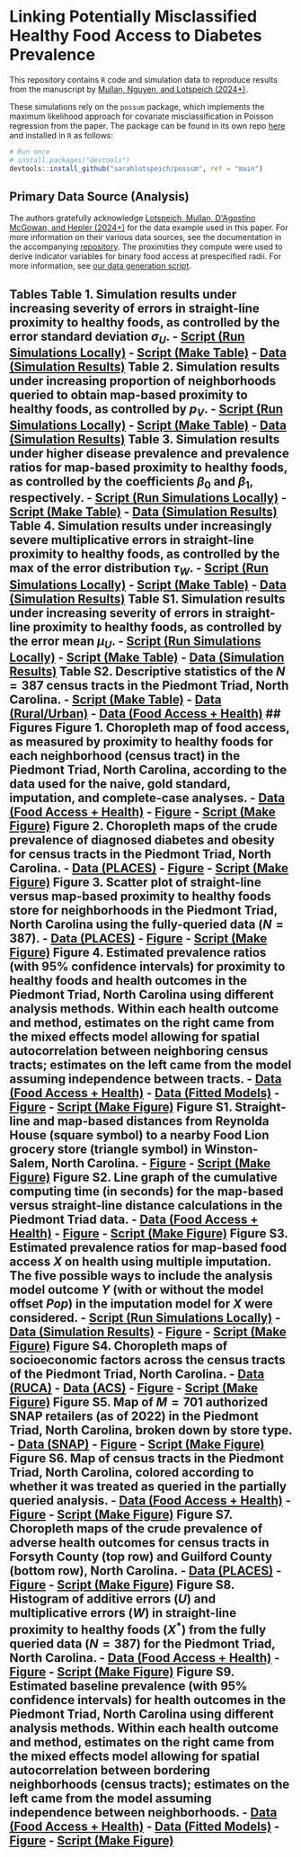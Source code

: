 # Linking Potentially Misclassified Healthy Food Access to Diabetes Prevalence
This repository contains `R` code and simulation data to reproduce results from the manuscript by [Mullan, Nguyen, and Lotspeich (2024+)](arxiv-link-will-go-here). 

These simulations rely on the `possum` package, which implements the maximum likelihood approach for covariate misclassification in Poisson regression from the paper. The package can be found in its own repo [here](https://github.com/sarahlotspeich/possum) and installed in `R` as follows:

``` r
# Run once
# install.packages("devtools")
devtools::install_github("sarahlotspeich/possum", ref = "main")
```

## Primary Data Source (Analysis)

The authors gratefully acknowledge [Lotspeich, Mullan, D'Agostino McGowan, and Hepler (2024+)](https://arxiv.org/abs/2405.16385) for the data example used in this paper. For more information on their various data sources, see the documentation in the accompanying [repository](https://github.com/sarahlotspeich/food_access_imputation/blob/main/README.md). The proximities they compute were used to derive indicator variables for binary food access at prespecified radii. For more information, see [our data generation script]().

## Tables **Table 1.** Simulation results under increasing severity of errors in straight-line proximity to healthy foods, as controlled by the error standard deviation $\sigma_U$. - [Script (Run Simulations Locally)](sims-scripts/sims_vary_sigmaU.R) - [Script (Make Table)](table-scripts/table1_vary_sigmaU.R) - [Data (Simulation Results)](sims-data/vary_sigmaU_sims_combined.csv) **Table 2.** Simulation results under increasing proportion of neighborhoods queried to obtain map-based proximity to healthy foods, as controlled by $p_V$. - [Script (Run Simulations Locally)](sims-scripts/sims_vary_pV.R) - [Script (Make Table)](table-scripts/table2_vary_pV.R) - [Data (Simulation Results)](sims-data/vary_pV_sims_combined.csv) **Table 3.** Simulation results under higher disease prevalence and prevalence ratios for map-based proximity to healthy foods, as controlled by the coefficients $\beta_0$ and $\beta_1$, respectively. - [Script (Run Simulations Locally)](sims-scripts/sims_vary_prev.R) - [Script (Make Table)](table-scripts/table3_vary_prev.R) - [Data (Simulation Results)](sims-data/vary_prev_sims_combined.csv) **Table 4.** Simulation results under increasingly severe multiplicative errors in straight-line proximity to healthy foods, as controlled by the max of the error distribution $\tau_W$. - [Script (Run Simulations Locally)](sims-scripts/sims_mult_error.R) - [Script (Make Table)](table-scripts/table4_mult_error.R) - [Data (Simulation Results)](sims-data/mult_error_sims_combined.csv) **Table S1.** Simulation results under increasing severity of errors in straight-line proximity to healthy foods, as controlled by the error mean $\mu_U$. - [Script (Run Simulations Locally)](sims-scripts/sims_vary_muU.R) - [Script (Make Table)](table-scripts/tableS1_vary_muU.R) - [Data (Simulation Results)](sims-data/vary_muU/) **Table S2.** Descriptive statistics of the $N = 387$ census tracts in the Piedmont Triad, North Carolina. - [Script (Make Table)](table-scripts/tableS2_piedmont.R) - [Data (Rural/Urban)](piedmont-triad-data/ruca2010revised.csv) - [Data (Food Access + Health)](piedmont-triad-data/analysis_data.csv) ## Figures **Figure 1.** Choropleth map of food access, as measured by proximity to healthy foods for each neighborhood (census tract) in the Piedmont Triad, North Carolina, according to the data used for the naive, gold standard, imputation, and complete-case analyses. - [Data (Food Access + Health)](piedmont-triad-data/analysis_data.csv) - [Figure](figures/fig1_map_proximity_piedmont.png) - [Script (Make Figure)](figure-scripts/fig1_map_piedmont_proximity.R) **Figure 2.** Choropleth maps of the crude prevalence of diagnosed diabetes and obesity for census tracts in the Piedmont Triad, North Carolina. - [Data (PLACES)](piedmont-triad-data/disease_prevalences_2022.csv) - [Figure](figures/fig2_map_piedmont_triad_health_outcomes.png) - [Script (Make Figure)](figure-scripts/fig2_map_piedmont_triad_health_outcomes.R) **Figure 3.** Scatter plot of straight-line versus map-based proximity to healthy foods store for neighborhoods in the Piedmont Triad, North Carolina using the fully-queried data ($N = 387$). - [Data (PLACES)](piedmont-triad-data/disease_prevalences_2022.csv) - [Figure](figures/fig3_scatterplot_proximity_piedmont.png) - [Script (Make Figure)](figure-scripts/fig3_scatterplot_proximity_piedmont.R) **Figure 4.** Estimated prevalence ratios (with 95\% confidence intervals) for proximity to healthy foods and health outcomes in the Piedmont Triad, North Carolina using different analysis methods. Within each health outcome and method, estimates on the right came from the mixed effects model allowing for spatial autocorrelation between neighboring census tracts; estimates on the left came from the model assuming independence between tracts. - [Data (Food Access + Health)](piedmont-triad-data/analysis_data.csv) - [Data (Fitted Models)](piedmont-triad-data/forest_plot_data.csv) - [Figure](figures/fig4_forest_plot_piedmont.png) - [Script (Make Figure)](figure-scripts/fig4_forest_plot_piedmont.R) **Figure S1.** Straight-line and map-based distances from Reynolda House (square symbol) to a nearby Food Lion grocery store (triangle symbol) in Winston-Salem, North Carolina. - [Figure](figures/figS1_map_comparing_distances.png) - [Script (Make Figure)](figure-scripts/figS1_map_comparing_distances.R) **Figure S2.** Line graph of the cumulative computing time (in seconds) for the map-based versus straight-line distance calculations in the Piedmont Triad data. - [Data (Food Access + Health)](piedmont-triad-data/analysis_data.csv) - [Figure](figures/figS2_cum_comp_time_line.png) - [Script (Make Figure)](figure-scripts/figS2_cum_comp_time_line.R) **Figure S3.** Estimated prevalence ratios for map-based food access $X$ on health using multiple imputation. The five possible ways to include the analysis model outcome $Y$ (with or without the model offset $Pop$) in the imputation model for $X$ were considered. - [Script (Run Simulations Locally)](sims-scripts/sims_incl_outcome.R) - [Data (Simulation Results)](sims-data/include_outcome/) - [Figure](figures/figS3_incl_in_imputation_model_PR.png) - [Script (Make Figure)](figure-scripts/figS3_inclY_in_imputation_model.R) **Figure S4.** Choropleth maps of socioeconomic factors across the census tracts of the Piedmont Triad, North Carolina. - [Data (RUCA)](piedmont-triad-data/ruca2010revised.csv) - [Data (ACS)](piedmont-triad-data/piedmont_triad_acs_data.csv) - [Figure](figures/figS4_map_piedmont_triad_acs_data.png) - [Script (Make Figure)](figure-scripts/figS4_map_piedmont_triad_acs_data.R) **Figure S5.** Map of $M = 701$ authorized SNAP retailers (as of 2022) in the Piedmont Triad, North Carolina, broken down by store type. - [Data (SNAP)](piedmont-triad-data/healthy_foods_stores_2022.csv) - [Figure](figures/figS5_map_piedmont_triad_SNAP_wide.png) - [Script (Make Figure)](figures/figS5_map_SNAP.R) **Figure S6.** Map of census tracts in the Piedmont Triad, North Carolina, colored according to whether it was treated as queried in the partially queried analysis. - [Data (Food Access + Health)](piedmont-triad-data/analysis_data.csv) - [Figure](figures/figS6_map_piedmont_queried.png) - [Script (Make Figure)](figure-scripts/figS6_map_piedmont_queried.R) **Figure S7.** Choropleth maps of the crude prevalence of adverse health outcomes for census tracts in Forsyth County (top row) and Guilford County (bottom row), North Carolina. - [Data (PLACES)](piedmont-triad-data/disease_prevalences_2022.csv) - [Figure](figures/figS7_map_forsyth_guilford_health_outcomes.png) - [Script (Make Figure)](figure-scripts/figS7_map_forsyth_guilford_health_outcomes.R) **Figure S8.** Histogram of additive errors ($U$) and multiplicative errors ($W$) in straight-line proximity to healthy foods ($X^*$) from the fully queried data ($N = 387$) for the Piedmont Triad, North Carolina. - [Data (Food Access + Health)](piedmont-triad-data/analysis_data.csv) - [Figure](figures/figS8_histogram_errors_piedmont.png) - [Script (Make Figure)](figure-scripts/figS8_histogram_errors_proximity.R) **Figure S9.** Estimated baseline prevalence (with 95\% confidence intervals) for health outcomes in the Piedmont Triad, North Carolina using different analysis methods. Within each health outcome and method, estimates on the right came from the mixed effects model allowing for spatial autocorrelation between bordering neighborhoods (census tracts); estimates on the left came from the model assuming independence between neighborhoods. - [Data (Food Access + Health)](piedmont-triad-data/analysis_data.csv) - [Data (Fitted Models)](piedmont-triad-data/forest_plot_data.csv) - [Figure](figures/figS9_forest_plot_intercept_piedmont.png) - [Script (Make Figure)](figure-scripts/figS9_forest_plot_intercept_piedmont.R)
